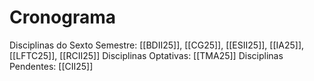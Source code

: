 # Cronograma

Disciplinas do Sexto Semestre: [[BDII25]], [[CG25]], [[ESII25]], [[IA25]], [[LFTC25]], [[RCII25]]
Disciplinas Optativas: [[TMA25]]
Disciplinas Pendentes: [[CII25]]